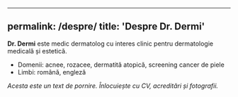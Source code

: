 
---
permalink: /despre/
title: 'Despre Dr. Dermi'
---

**Dr. Dermi** este medic dermatolog cu interes clinic pentru dermatologie medicală și estetică. 

- Domenii: acnee, rozacee, dermatită atopică, screening cancer de piele
- Limbi: română, engleză

_Acesta este un text de pornire. Înlocuiește cu CV, acreditări și fotografii._
